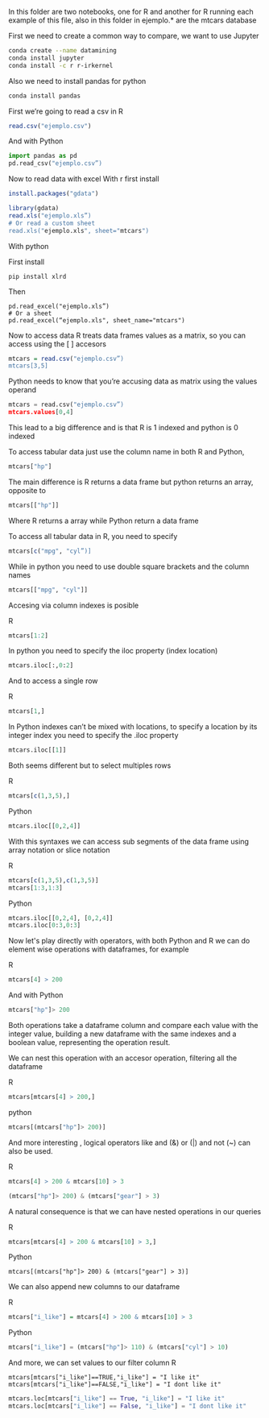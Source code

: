 In this folder are two notebooks, one for R and another for R running
each example of this file, also in this folder in ejemplo.* are the mtcars
database

First we need to create a common way to compare, we want to use Jupyter

```bash
conda create --name datamining
conda install jupyter
conda install -c r r-irkernel
```
Also we need to install pandas for python
```bash
conda install pandas
```
First we’re going  to read a csv in R
```R
read.csv("ejemplo.csv")
```
And with Python
```python
import pandas as pd
pd.read_csv("ejemplo.csv”)
```

Now to read data with excel
With r first install

```R
install.packages("gdata")
```

```R
library(gdata)
read.xls("ejemplo.xls”)
# Or read a custom sheet
read.xls("ejemplo.xls", sheet="mtcars")
```

With python

First install
```
pip install xlrd
```
Then
```
pd.read_excel("ejemplo.xls”)
# Or a sheet
pd.read_excel(“ejemplo.xls", sheet_name="mtcars")
```

Now to access data R treats data frames  values as a matrix, so you can
access using the [  ] accesors

```R
mtcars = read.csv("ejemplo.csv”)
mtcars[3,5]
```
Python needs to know that you’re accusing data as matrix using the values
operand
```python
mtcars = read.csv("ejemplo.csv”)
mtcars.values[0,4]
```
This lead to a big difference and is that R is 1 indexed and python is 0
indexed

To access tabular data just use the column name in both R and Python,
```python
mtcars["hp"]
```
The main difference is R returns a data frame but python returns an array,
opposite to
```python
mtcars[["hp"]]
```
Where R returns a array while Python return a data frame

To access all tabular data in R, you need to specify
```R
mtcars[c("mpg", "cyl”)]
```
While in python you need to use double square brackets and the column names
```python
mtcars[["mpg", "cyl"]]
```
Accesing via column indexes is posible

R
```R
mtcars[1:2]
```
In python you need to specify the iloc property (index location)
```python
mtcars.iloc[:,0:2]
```
And to access a single row

R
```R
mtcars[1,]
```
In Python indexes can’t be mixed with locations, to specify a location
by its integer index you need to specify the .iloc property
```python
mtcars.iloc[[1]]
```
Both seems different but to select multiples rows

R
```R
mtcars[c(1,3,5),]
```
Python
```python
mtcars.iloc[[0,2,4]]
```
With this syntaxes we can access sub segments of the data frame using
array notation or slice notation

R
```R
mtcars[c(1,3,5),c(1,3,5)]
mtcars[1:3,1:3]
```
Python

```python
mtcars.iloc[[0,2,4], [0,2,4]]
mtcars.iloc[0:3,0:3]
```

Now let's play directly with operators, with both Python and R we can do
element wise operations with dataframes, for example

R

```R
mtcars[4] > 200
```

And with Python

```python
mtcars["hp"]> 200
```

Both operations take a dataframe column and compare each value with
the integer value, building a new dataframe with the same indexes and
a boolean value, representing the operation result.

We can nest this operation with an accesor operation, filtering all the
dataframe

R
```R
mtcars[mtcars[4] > 200,]
```

python

```python
mtcars[(mtcars["hp"]> 200)]
```

And more interesting , logical operators like and (&) or (|) and not (~)
can also be used.

R
```R
mtcars[4] > 200 & mtcars[10] > 3
```

```python
(mtcars["hp"]> 200) & (mtcars["gear"] > 3)
```

A natural consequence is that we can have nested operations in our queries

R
```R
mtcars[mtcars[4] > 200 & mtcars[10] > 3,]
```

Python
```
mtcars[(mtcars["hp"]> 200) & (mtcars["gear"] > 3)]
```

We can also append new columns to our dataframe

R
```R
mtcars["i_like"] = mtcars[4] > 200 & mtcars[10] > 3
```
Python
```python
mtcars["i_like"] = (mtcars["hp"]> 110) & (mtcars["cyl"] > 10)
```


And more, we can set values to our filter column
R
```
mtcars[mtcars["i_like"]==TRUE,"i_like"] = "I like it"
mtcars[mtcars["i_like"]==FALSE,"i_like"] = "I dont like it"
```

```python
mtcars.loc[mtcars["i_like"] == True, "i_like"] = "I like it"
mtcars.loc[mtcars["i_like"] == False, "i_like"] = "I dont like it"
```